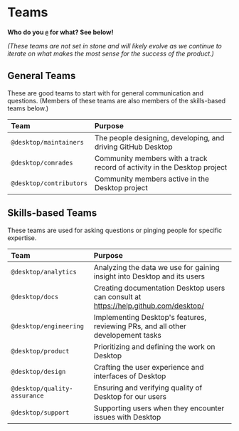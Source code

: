 # Teams

**Who do you `@` for what? See below!**

_(These teams are not set in stone and will likely evolve as we continue to iterate on what makes the most sense for the success of the product.)_

## General Teams

These are good teams to start with for general communication and questions. (Members of these teams are also members of the skills-based teams below.)

| Team | Purpose |
|:--|:--|
| `@desktop/maintainers` | The people designing, developing, and driving GitHub Desktop |
| `@desktop/comrades` | Community members with a track record of activity in the Desktop project |
| `@desktop/contributors` | Community members active in the Desktop project |

## Skills-based Teams

These teams are used for asking questions or pinging people for specific expertise.

| Team | Purpose |
|:--|:--|
| `@desktop/analytics` | Analyzing the data we use for gaining insight into Desktop and its users |
| `@desktop/docs` | Creating documentation Desktop users can consult at https://help.github.com/desktop/ |
| `@desktop/engineering` | Implementing Desktop's features, reviewing PRs, and all other developement tasks |
| `@desktop/product` | Prioritizing and defining the work on Desktop |
| `@desktop/design` | Crafting the user experience and interfaces of Desktop |
| `@desktop/quality-assurance` | Ensuring and verifying quality of Desktop for our users |
| `@desktop/support` | Supporting users when they encounter issues with Desktop |
